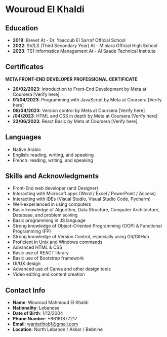 # Wouroud El Khaldi

## Education
- **2019**: Brevet At - Dr. Yaacoub El Sarraf Official School
- **2022**: SV/LS (Third Secondary Year) At - Miniara Official High School
- **2023**: TS1 Informatics Management At - Al Saade Technical Institute

## Certificates
**META FRONT-END DEVELOPER PROFESSIONAL CERTIFICATE**
- **26/02/2023**: Introduction to Front-End Development by Meta at Coursera [Verify here]
- **01/04/2023**: Programming with JavaScript by Meta at Coursera [Verify here]
- **08/04/2023**: Version control by Meta at Coursera [Verify here]
- **/04/2023**: HTML and CSS in depth by Meta at Coursera [Verify here]
- **23/06/2023**: React Basic by Meta at Coursera [Verify here]

## Languages
- Native Arabic
- English: reading, writing, and speaking
- French: reading, writing, and speaking

## Skills and Acknowledgments
- Front-End web developer (and Designer)
- Interacting with Microsoft apps (Word / Excel / PowerPoint / Access)
- Interacting with IDEs (Visual Studio, Visual Studio Code, Pycharm)
- Well-experienced in using computers
- Basic knowledge of Algorithm, Data Structure, Computer Architecture, Database, and problem solving
- Basic programming in JS language
- Strong knowledge of Object-Oriented Programming (OOP) & Functional Programming (FP)
- Strong knowledge of Version Control, especially using Git/GitHub
- Proficient in Unix and Windows commands
- Advanced HTML & CSS
- Basic use of REACT library
- Basic use of Bootstrap framework
- UI/UX design
- Advanced use of Canva and other design tools
- Video editing and content creation

## Contact Info
- **Name**: Wouroud Mahmoud El Khaldi
- **Nationality**: Lebanese
- **Date of Birth**: 1/12/2004
- **Phone Number**: +96181877217
- **Email**: wardetlhob1@gmail.com
- **Location**: North Lebanon / Akkar / Bebnine
